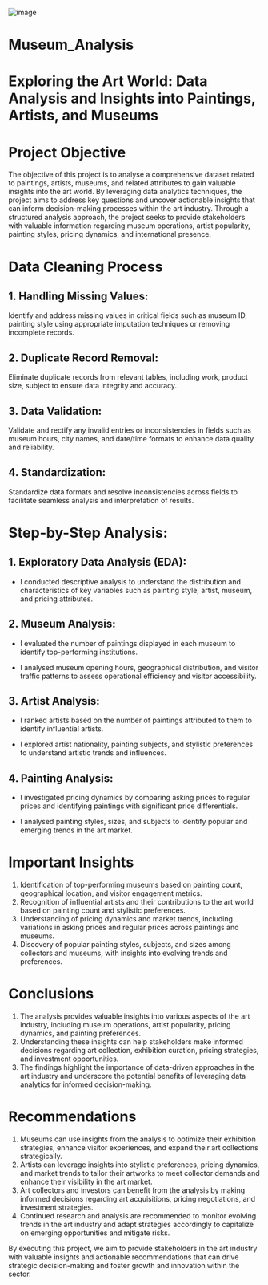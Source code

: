 ![image](https://github.com/Mbakwe-Chidera/museum_analysis/assets/115686557/93f05d9a-0900-49a5-bc6c-4fea40abd9d0)


# Museum_Analysis
# Exploring the Art World: Data Analysis and Insights into Paintings, Artists, and Museums


# Project Objective

The objective of this project is to analyse a comprehensive dataset related to paintings, artists, museums, and related attributes to gain valuable insights into the art world. By leveraging data analytics techniques, the project aims to address key questions and uncover actionable insights that can inform decision-making processes within the art industry. Through a structured analysis approach, the project seeks to provide stakeholders with valuable information regarding museum operations, artist popularity, painting styles, pricing dynamics, and international presence.

# Data Cleaning Process

## 1. Handling Missing Values: 
Identify and address missing values in critical fields such as museum ID, painting style using appropriate imputation techniques or removing incomplete records.
 
   
## 2. Duplicate Record Removal: 
Eliminate duplicate records from relevant tables, including work, product size, subject to ensure data integrity and accuracy.
 
   
## 3. Data Validation: 
Validate and rectify any invalid entries or inconsistencies in fields such as museum hours, city names, and date/time formats to enhance data quality and reliability.
   
## 4. Standardization: 
Standardize data formats and resolve inconsistencies across fields to facilitate seamless analysis and interpretation of results.

# Step-by-Step Analysis:

## 1. Exploratory Data Analysis (EDA):
   - I conducted descriptive analysis to understand the distribution and characteristics of key variables such as painting style, artist, museum, and pricing attributes.
   
## 2. Museum Analysis:
   - I evaluated the number of paintings displayed in each museum to identify top-performing institutions.
 
   - I analysed museum opening hours, geographical distribution, and visitor traffic patterns to assess operational efficiency and visitor accessibility.
   
## 3. Artist Analysis:
   - I ranked artists based on the number of paintings attributed to them to identify influential artists.
 
   - I explored artist nationality, painting subjects, and stylistic preferences to understand artistic trends and influences.
   
## 4. Painting Analysis:
   - I investigated pricing dynamics by comparing asking prices to regular prices and identifying paintings with significant price differentials.
 
 
  - I analysed painting styles, sizes, and subjects to identify popular and emerging trends in the art market.

 



# Important Insights

1. Identification of top-performing museums based on painting count, geographical location, and visitor engagement metrics.
2. Recognition of influential artists and their contributions to the art world based on painting count and stylistic preferences.
3. Understanding of pricing dynamics and market trends, including variations in asking prices and regular prices across paintings and museums.
4. Discovery of popular painting styles, subjects, and sizes among collectors and museums, with insights into evolving trends and preferences.
 

# Conclusions

1. The analysis provides valuable insights into various aspects of the art industry, including museum operations, artist popularity, pricing dynamics, and painting preferences.
2. Understanding these insights can help stakeholders make informed decisions regarding art collection, exhibition curation, pricing strategies, and investment opportunities.
3. The findings highlight the importance of data-driven approaches in the art industry and underscore the potential benefits of leveraging data analytics for informed decision-making.


# Recommendations

1. Museums can use insights from the analysis to optimize their exhibition strategies, enhance visitor experiences, and expand their art collections strategically.
2. Artists can leverage insights into stylistic preferences, pricing dynamics, and market trends to tailor their artworks to meet collector demands and enhance their visibility in the art market.
3. Art collectors and investors can benefit from the analysis by making informed decisions regarding art acquisitions, pricing negotiations, and investment strategies.
4. Continued research and analysis are recommended to monitor evolving trends in the art industry and adapt strategies accordingly to capitalize on emerging opportunities and mitigate risks.

By executing this project, we aim to provide stakeholders in the art industry with valuable insights and actionable recommendations that can drive strategic decision-making and foster growth and innovation within the sector.

